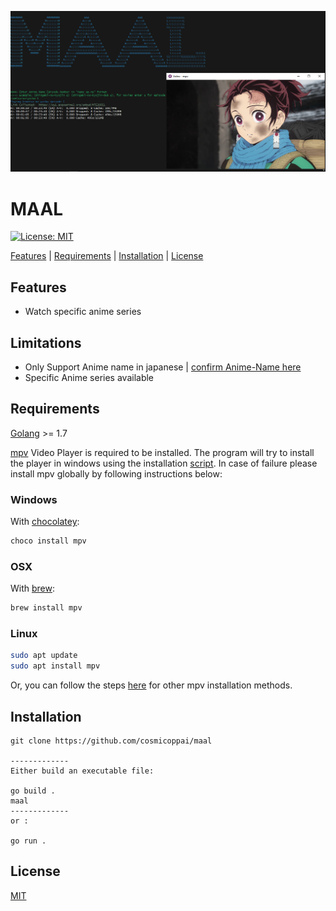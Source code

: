 ![header](static/ss.png)

# MAAL

[![License: MIT](https://img.shields.io/badge/License-MIT-yellow.svg)](https://opensource.org/licenses/MIT)

[Features](#features) |
[Requirements](#requirements) |
[Installation](#installation) |
[License](#license)

## Features

- Watch specific anime series

## Limitations

- Only Support Anime name in japanese | [confirm Anime-Name here](https://ww1.gogoanime2.org/)
- Specific Anime series available

## Requirements

[Golang](https://go.dev/) >= 1.7

[mpv](https://mpv.io) Video Player is required to be installed. The program will try to install the player in windows using the installation [script](./scripts/updater.ps1). In case of failure please install mpv globally by following instructions below:

### Windows

With [chocolatey](https://chocolatey.org/):

```bash
choco install mpv
```

### OSX

With [brew](https://brew.sh/):

```bash
brew install mpv
```

### Linux

```bash
sudo apt update
sudo apt install mpv
```

Or, you can follow the steps [here](https://mpv.io/installation/) for other mpv installation methods.

## Installation

```
git clone https://github.com/cosmicoppai/maal

-------------
Either build an executable file:

go build .
maal
-------------
or :

go run .
```

## License

[MIT](http://g14n.info/mit-license)
